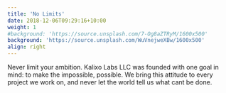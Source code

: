 ```yaml
---
title: 'No Limits'
date: 2018-12-06T09:29:16+10:00
weight: 1
#background: 'https://source.unsplash.com/7-Og8aZTRyM/1600x500'
background: 'https://source.unsplash.com/WuVnejweXBw/1600x500'
align: right
---
```


Never limit your ambition. Kalixo Labs LLC was founded with one goal in mind: to make the impossible, possible. We bring this attitude to every project we work on, and never let the world tell us what cant be done.